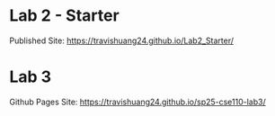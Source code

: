 # Lab 2 - Starter

Published Site: https://travishuang24.github.io/Lab2_Starter/

# Lab 3

Github Pages Site: https://travishuang24.github.io/sp25-cse110-lab3/
